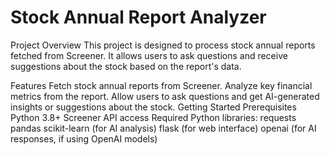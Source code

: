 # Stock Annual Report Analyzer
Project Overview
This project is designed to process stock annual reports fetched from Screener. It allows users to ask questions and receive suggestions about the stock based on the report's data.

Features
Fetch stock annual reports from Screener.
Analyze key financial metrics from the report.
Allow users to ask questions and get AI-generated insights or suggestions about the stock.
Getting Started
Prerequisites
Python 3.8+
Screener API access
Required Python libraries:
requests
pandas
scikit-learn (for AI analysis)
flask (for web interface)
openai (for AI responses, if using OpenAI models)
